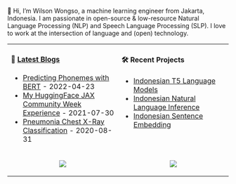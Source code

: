 👋 Hi, I’m Wilson Wongso, a machine learning engineer from Jakarta, Indonesia. I am passionate in open-source & low-resource Natural Language Processing (NLP) and Speech Language Processing (SLP). I love to work at the intersection of language and (open) technology.

<!-- References -->
<!-- https://github.com/vn7n24fzkq/github-profile-summary-cards -->
<!-- https://github.com/tw93/tw93/tree/master -->

<table>
<tr>
<td valign="top" width="50%">

#### 📝 <a href="https://wilsonwongso.dev/blog/" target="_blank">Latest Blogs</a>

* <a href='https://wilsonwongso.dev/posts/2022/04/predicting-phonemes-with-bert/' target='_blank'>Predicting Phonemes with BERT</a> - 2022-04-23
* <a href='https://wilsonwongso.dev/posts/2021/07/hf-jax-week/' target='_blank'>My HuggingFace JAX Community Week Experience</a> - 2021-07-30
* <a href='https://wilsonwongso.dev/posts/2020/08/pneumonia-chest-xray-classification/' target='_blank'>Pneumonia Chest X-Ray Classification</a> - 2020-08-31

</td>
<td valign="top" width="50%">

#### 🛠️ Recent Projects

* <a href='https://github.com/LazarusNLP/IndoT5/' target='_blank'>Indonesian T5 Language Models</a>
* <a href='https://huggingface.co/collections/LazarusNLP/indonesian-natural-language-inference-65b9d95539ac63290a418d67' target='_blank'>Indonesian Natural Language Inference</a>
* <a href='https://github.com/lazarusnlp/indonesian-sentence-embeddings/' target='_blank'>Indonesian Sentence Embedding</a>

</td>
</tr>
<tr>
<td valign="top" width="50%" align="center">

![](http://github-profile-summary-cards.vercel.app/api/cards/stats?username=w11wo&theme=tokyonight)

</td>
<td valign="top" width="50%" align="center">

![](http://github-profile-summary-cards.vercel.app/api/cards/productive-time?username=w11wo&theme=tokyonight&utcOffset=8)

</td>
</tr>
</table>